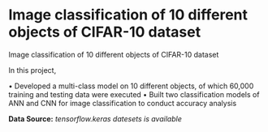 # Image classification of 10 different objects of CIFAR-10 dataset 
Image classification of 10 different objects of CIFAR-10 dataset 


In this project, 

•	Developed a multi-class model on 10 different objects, of which 60,000 training and testing data were executed
•	Built two classification models of ANN and CNN for image classification to conduct accuracy analysis



 __Data Source:__ *tensorflow.keras datesets is available*

